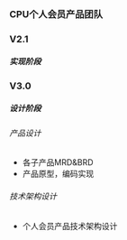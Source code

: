 ### CPU个人会员产品团队
### V2.1 
##### 实现阶段
### V3.0
##### 设计阶段

###### 产品设计

* 各子产品MRD&BRD
* 产品原型，编码实现

###### 技术架构设计

* 个人会员产品技术架构设计
